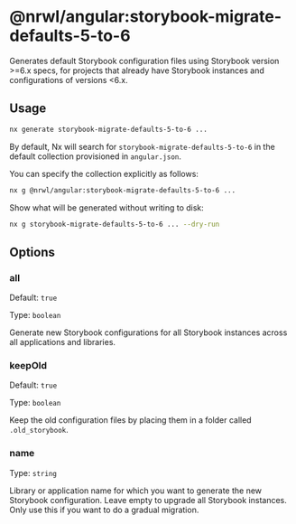 # @nrwl/angular:storybook-migrate-defaults-5-to-6

Generates default Storybook configuration files using Storybook version >=6.x specs, for projects that already have Storybook instances and configurations of versions <6.x.

## Usage

```bash
nx generate storybook-migrate-defaults-5-to-6 ...
```

By default, Nx will search for `storybook-migrate-defaults-5-to-6` in the default collection provisioned in `angular.json`.

You can specify the collection explicitly as follows:

```bash
nx g @nrwl/angular:storybook-migrate-defaults-5-to-6 ...
```

Show what will be generated without writing to disk:

```bash
nx g storybook-migrate-defaults-5-to-6 ... --dry-run
```

## Options

### all

Default: `true`

Type: `boolean`

Generate new Storybook configurations for all Storybook instances across all applications and libraries.

### keepOld

Default: `true`

Type: `boolean`

Keep the old configuration files by placing them in a folder called `.old_storybook`.

### name

Type: `string`

Library or application name for which you want to generate the new Storybook configuration. Leave empty to upgrade all Storybook instances. Only use this if you want to do a gradual migration.
